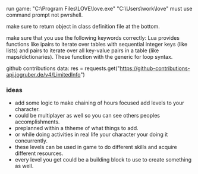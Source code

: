 run game: "C:\Program Files\LOVE\love.exe" "C:\Users\work\love"
must use command prompt not pwrshell. 


make sure to return object in class definition file at the bottom. 

make sure that you use the following keywords correctly: 
Lua provides functions like ipairs to iterate over tables with sequential integer keys (like lists) and pairs to iterate over all key-value pairs in a table (like maps/dictionaries). These function with the generic for loop syntax.


github contributions data: 
res = requests.get("https://github-contributions-api.jogruber.de/v4/LimitedInfo")


### ideas

- add some logic to make chaining of hours focused add levels to your character. 
- could be multiplayer as well so you can see others peoples accomplishments. 
- preplanned within a thheme of what things to add. 
- or while doing activities in real life your character your doing it concurrently. 
- these levels can be used in game to do different skills and acquire different resources. 
- every level you get could be a building block to use to create something as well. 